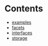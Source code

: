 

# Contents
- [examples](/src/Tokenization/assets/examples)
- [facets](/src/Tokenization/assets/facets)
- [interfaces](/src/Tokenization/assets/interfaces)
- [storage](/src/Tokenization/assets/storage)
